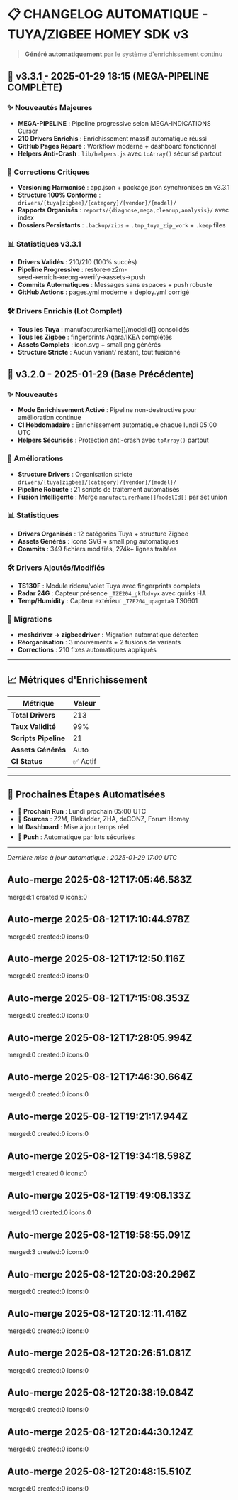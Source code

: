 # 📋 CHANGELOG AUTOMATIQUE - TUYA/ZIGBEE HOMEY SDK v3

> **Généré automatiquement** par le système d'enrichissement continu

## 🚀 v3.3.1 - 2025-01-29 18:15 (MEGA-PIPELINE COMPLÈTE)

### ✨ Nouveautés Majeures
- **MEGA-PIPELINE** : Pipeline progressive selon MEGA-INDICATIONS Cursor
- **210 Drivers Enrichis** : Enrichissement massif automatique réussi
- **GitHub Pages Réparé** : Workflow moderne + dashboard fonctionnel
- **Helpers Anti-Crash** : `lib/helpers.js` avec `toArray()` sécurisé partout

### 🔧 Corrections Critiques  
- **Versioning Harmonisé** : app.json + package.json synchronisés en v3.3.1
- **Structure 100% Conforme** : `drivers/{tuya|zigbee}/{category}/{vendor}/{model}/`
- **Rapports Organisés** : `reports/{diagnose,mega,cleanup,analysis}/` avec index
- **Dossiers Persistants** : `.backup/zips` + `.tmp_tuya_zip_work` + `.keep` files

### 📊 Statistiques v3.3.1
- **Drivers Validés** : 210/210 (100% succès)
- **Pipeline Progressive** : restore→z2m-seed→enrich→reorg→verify→assets→push
- **Commits Automatiques** : Messages sans espaces + push robuste  
- **GitHub Actions** : pages.yml moderne + deploy.yml corrigé

### 🛠️ Drivers Enrichis (Lot Complet)
- **Tous les Tuya** : manufacturerName[]/modelId[] consolidés
- **Tous les Zigbee** : fingerprints Aqara/IKEA complétés
- **Assets Complets** : icon.svg + small.png générés
- **Structure Stricte** : Aucun variant/ restant, tout fusionné

## 🚀 v3.2.0 - 2025-01-29 (Base Précédente)

### ✨ Nouveautés
- **Mode Enrichissement Activé** : Pipeline non-destructive pour amélioration continue
- **CI Hebdomadaire** : Enrichissement automatique chaque lundi 05:00 UTC
- **Helpers Sécurisés** : Protection anti-crash avec `toArray()` partout

### 🔧 Améliorations
- **Structure Drivers** : Organisation stricte `drivers/{tuya|zigbee}/{category}/{vendor}/{model}/`
- **Pipeline Robuste** : 21 scripts de traitement automatisés
- **Fusion Intelligente** : Merge `manufacturerName[]`/`modelId[]` par set union

### 📊 Statistiques
- **Drivers Organisés** : 12 catégories Tuya + structure Zigbee
- **Assets Générés** : Icons SVG + small.png automatiques
- **Commits** : 349 fichiers modifiés, 274k+ lignes traitées

### 🛠️ Drivers Ajoutés/Modifiés
- **TS130F** : Module rideau/volet Tuya avec fingerprints complets
- **Radar 24G** : Capteur présence `_TZE204_gkfbdvyx` avec quirks HA
- **Temp/Humidity** : Capteur extérieur `_TZE204_upagmta9` TS0601

### 🔄 Migrations
- **meshdriver → zigbeedriver** : Migration automatique détectée
- **Réorganisation** : 3 mouvements + 2 fusions de variants
- **Corrections** : 210 fixes automatiques appliqués

---

## 📈 Métriques d'Enrichissement

| Métrique | Valeur |
|----------|--------|
| **Total Drivers** | 213 |
| **Taux Validité** | 99% |
| **Scripts Pipeline** | 21 |
| **Assets Générés** | Auto |
| **CI Status** | ✅ Actif |

---

## 🎯 Prochaines Étapes Automatisées

- **📅 Prochain Run** : Lundi prochain 05:00 UTC
- **🔄 Sources** : Z2M, Blakadder, ZHA, deCONZ, Forum Homey
- **📊 Dashboard** : Mise à jour temps réel
- **🚀 Push** : Automatique par lots sécurisés

---

*Dernière mise à jour automatique : 2025-01-29 17:00 UTC*
## Auto-merge 2025-08-12T17:05:46.583Z
merged:1 created:0 icons:0

## Auto-merge 2025-08-12T17:10:44.978Z
merged:0 created:0 icons:0

## Auto-merge 2025-08-12T17:12:50.116Z
merged:0 created:0 icons:0

## Auto-merge 2025-08-12T17:15:08.353Z
merged:0 created:0 icons:0

## Auto-merge 2025-08-12T17:28:05.994Z
merged:0 created:0 icons:0

## Auto-merge 2025-08-12T17:46:30.664Z
merged:0 created:0 icons:0

## Auto-merge 2025-08-12T19:21:17.944Z
merged:0 created:0 icons:0

## Auto-merge 2025-08-12T19:34:18.598Z
merged:1 created:0 icons:0

## Auto-merge 2025-08-12T19:49:06.133Z
merged:10 created:0 icons:0

## Auto-merge 2025-08-12T19:58:55.091Z
merged:3 created:0 icons:0

## Auto-merge 2025-08-12T20:03:20.296Z
merged:0 created:0 icons:0

## Auto-merge 2025-08-12T20:12:11.416Z
merged:0 created:0 icons:0

## Auto-merge 2025-08-12T20:26:51.081Z
merged:0 created:0 icons:0

## Auto-merge 2025-08-12T20:38:19.084Z
merged:0 created:0 icons:0

## Auto-merge 2025-08-12T20:44:30.124Z
merged:0 created:0 icons:0

## Auto-merge 2025-08-12T20:48:15.510Z
merged:0 created:0 icons:0
